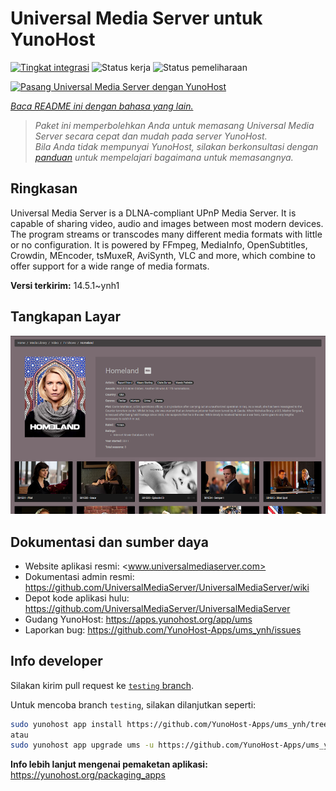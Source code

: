 <!--
N.B.: README ini dibuat secara otomatis oleh <https://github.com/YunoHost/apps/tree/master/tools/readme_generator>
Ini TIDAK boleh diedit dengan tangan.
-->

# Universal Media Server untuk YunoHost

[![Tingkat integrasi](https://dash.yunohost.org/integration/ums.svg)](https://ci-apps.yunohost.org/ci/apps/ums/) ![Status kerja](https://ci-apps.yunohost.org/ci/badges/ums.status.svg) ![Status pemeliharaan](https://ci-apps.yunohost.org/ci/badges/ums.maintain.svg)

[![Pasang Universal Media Server dengan YunoHost](https://install-app.yunohost.org/install-with-yunohost.svg)](https://install-app.yunohost.org/?app=ums)

*[Baca README ini dengan bahasa yang lain.](./ALL_README.md)*

> *Paket ini memperbolehkan Anda untuk memasang Universal Media Server secara cepat dan mudah pada server YunoHost.*  
> *Bila Anda tidak mempunyai YunoHost, silakan berkonsultasi dengan [panduan](https://yunohost.org/install) untuk mempelajari bagaimana untuk memasangnya.*

## Ringkasan

Universal Media Server is a DLNA-compliant UPnP Media Server. It is capable of sharing video, audio and images between most modern devices.
The program streams or transcodes many different media formats with little or no configuration. It is powered by FFmpeg, MediaInfo, OpenSubtitles, Crowdin, MEncoder, tsMuxeR, AviSynth, VLC and more, which combine to offer support for a wide range of media formats.

**Versi terkirim:** 14.5.1~ynh1

## Tangkapan Layar

![Tangkapan Layar pada Universal Media Server](./doc/screenshots/screenshot.png)

## Dokumentasi dan sumber daya

- Website aplikasi resmi: <www.universalmediaserver.com>
- Dokumentasi admin resmi: <https://github.com/UniversalMediaServer/UniversalMediaServer/wiki>
- Depot kode aplikasi hulu: <https://github.com/UniversalMediaServer/UniversalMediaServer>
- Gudang YunoHost: <https://apps.yunohost.org/app/ums>
- Laporkan bug: <https://github.com/YunoHost-Apps/ums_ynh/issues>

## Info developer

Silakan kirim pull request ke [`testing` branch](https://github.com/YunoHost-Apps/ums_ynh/tree/testing).

Untuk mencoba branch `testing`, silakan dilanjutkan seperti:

```bash
sudo yunohost app install https://github.com/YunoHost-Apps/ums_ynh/tree/testing --debug
atau
sudo yunohost app upgrade ums -u https://github.com/YunoHost-Apps/ums_ynh/tree/testing --debug
```

**Info lebih lanjut mengenai pemaketan aplikasi:** <https://yunohost.org/packaging_apps>
